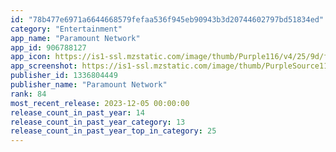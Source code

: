 ```yaml
---
id: "78b477e6971a6644668579fefaa536f945eb90943b3d20744602797bd51834ed"
category: "Entertainment"
app_name: "Paramount Network"
app_id: 906788127
app_icon: https://is1-ssl.mzstatic.com/image/thumb/Purple116/v4/25/9d/f1/259df1ca-e0f0-d796-1c52-02cdfe7eda79/AppIcon-1x_U007epad-0-0-85-220-0.png/1024x1024bb.png
app_screenshot: https://is1-ssl.mzstatic.com/image/thumb/PurpleSource116/v4/d5/58/66/d55866f8-f0ed-d8f8-b36b-0fa5ec191149/0dd78296-276d-4ae7-a346-8805fabb2d78_pn_screenshot_ios_iphone65_1_1242x2688_092123.jpg/1242x2688bb.png
publisher_id: 1336804449
publisher_name: "Paramount Network"
rank: 84
most_recent_release: 2023-12-05 00:00:00
release_count_in_past_year: 14
release_count_in_past_year_category: 13
release_count_in_past_year_top_in_category: 25
---
```

